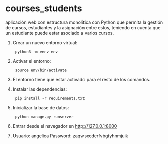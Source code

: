 # courses_students
aplicación web con estructura monolítica con Python que permita la gestión de cursos, estudiantes y la asignación entre estos, teniendo en cuenta que un estudiante puede estar asociado a varios cursos.

1. Crear un nuevo entorno virtual:

        python3 -m venv env

2. Activar el entorno:

        source env/bin/activate

3. El entorno tiene que estar activado para el resto de los comandos.

4. Instalar las dependencias:

        pip install -r requirements.txt

5. Inicializar la base de datos:

        python manage.py runserver

6. Entrar desde el navegador en http://127.0.0.1:8000

7. Usuario: angelica Password: zaqwsxcderfvbgtyhnmjuik